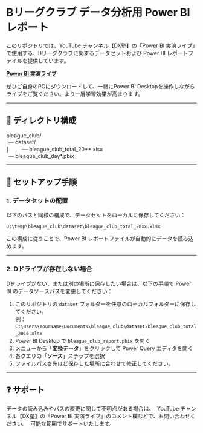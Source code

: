 # Bリーグクラブ データ分析用 Power BI レポート
このリポジトリでは、YouTube チャンネル【DX塾】の「Power BI 実演ライブ」で使用する、Bリーグクラブに関するデータセットおよび Power BI レポートファイルを提供しています。  

**[Power BI 実演ライブ](https://powerbi-live.connpass.com/)**

ぜひご自身のPCにダウンロードして、一緒にPower BI Desktopを操作しながらライブをご覧ください。より一層学習効果が高まります。

---
## 📁 ディレクトリ構成
bleague_club/  
├─ dataset/   
│　　└─ bleague_club_total_20**.xlsx  
└─ bleague_club_day*.pbix  

---
## 🔧 セットアップ手順

### 1. データセットの配置
以下のパスと同様の構成で、データセットをローカルに保存してください：

`D:\temp\bleague_club\dataset\bleague_club_total_20xx.xlsx`

この構成に従うことで、Power BI レポートファイルが自動的にデータを読み込めます。

---
### 2. Dドライブが存在しない場合
Dドライブがない、または別の場所に保存したい場合は、以下の手順で Power BI のデータソースパスを変更してください：

1. このリポジトリの `dataset` フォルダーを任意のローカルフォルダーに保存してください。  
例：`C:\Users\YourName\Documents\bleague_club\dataset\bleague_club_total_2016.xlsx`　　
2. Power BI Desktop で `bleague_club_report.pbix` を開く  
3. メニューから「**変換データ**」をクリックして Power Query エディタを開く  
4. 各クエリの「**ソース**」ステップを選択  
5. ファイルパスを先ほど保存した場所に合わせて修正してください。

---

## ❓ サポート
データの読み込みやパスの変更に関して不明点がある場合は、  
YouTube チャンネル【DX塾】の「Power BI 実演ライブ」のコメント欄などで、お問い合わせください。  
可能な範囲でサポートいたします。
